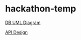 # hackathon-temp

[DB UML Diagram](https://www.figma.com/file/07TdXJ3F2Ln1OQIQM0o9SG/hackathon?type=whiteboard&node-id=2-355&t=ohMA1eIfI6LkKDEo-0)

[API Design](https://www.figma.com/file/07TdXJ3F2Ln1OQIQM0o9SG/hackathon?type=whiteboard&node-id=0-1&t=ohMA1eIfI6LkKDEo-0)
